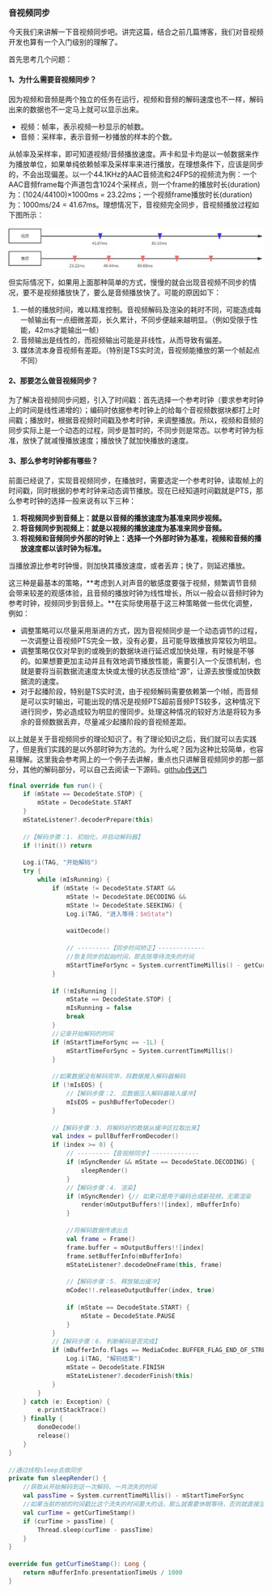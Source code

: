 ### 音视频同步

今天我们来讲解一下音视频同步吧。讲完这篇，结合之前几篇博客，我们对音视频开发也算有一个入门级别的理解了。

首先思考几个问题：

#### 1、为什么需要音视频同步？

因为视频和音频是两个独立的任务在运行，视频和音频的解码速度也不一样，解码出来的数据也不一定马上就可以显示出来。

- 视频：帧率，表示视频一秒显示的帧数。
- 音频：采样率，表示音频一秒播放的样本的个数。

从帧率及采样率，即可知道视频/音频播放速度。声卡和显卡均是以一帧数据来作为播放单位，如果单纯依赖帧率及采样率来进行播放，在理想条件下，应该是同步的，不会出现偏差。以一个44.1KHz的AAC音频流和24FPS的视频流为例：一个AAC音频frame每个声道包含1024个采样点，则一个frame的播放时长(duration)为：(1024/44100)×1000ms = 23.22ms；一个视频frame播放时长(duration)为：1000ms/24 = 41.67ms。理想情况下，音视频完全同步，音视频播放过程如下图所示：

![preview](%E9%9F%B3%E8%A7%86%E9%A2%91%E5%90%8C%E6%AD%A5.assets/v2-874f542892acabddda982c2c019f2426_r.jpg)

但实际情况下，如果用上面那种简单的方式，慢慢的就会出现音视频不同步的情况，要不是视频播放快了，要么是音频播放快了。可能的原因如下：

1. 一帧的播放时间，难以精准控制。音视频解码及渲染的耗时不同，可能造成每一帧输出有一点细微差距，长久累计，不同步便越来越明显。（例如受限于性能，42ms才能输出一帧）
2. 音频输出是线性的，而视频输出可能是非线性，从而导致有偏差。
3. 媒体流本身音视频有差距。（特别是TS实时流，音视频能播放的第一个帧起点不同）

#### 2、那要怎么做音视频同步？

为了解决音视频同步问题，引入了时间戳：首先选择一个参考时钟（要求参考时钟上的时间是线性递增的）；编码时依据参考时钟上的给每个音视频数据块都打上时间戳；播放时，根据音视频时间戳及参考时钟，来调整播放。所以，视频和音频的同步实际上是一个动态的过程，同步是暂时的，不同步则是常态。以参考时钟为标准，放快了就减慢播放速度；播放快了就加快播放的速度。

#### 3、那么参考时钟都有哪些？

前面已经说了，实现音视频同步，在播放时，需要选定一个参考时钟，读取帧上的时间戳，同时根据的参考时钟来动态调节播放。现在已经知道时间戳就是PTS，那么参考时钟的选择一般来说有以下三种：

1. **将视频同步到音频上：就是以音频的播放速度为基准来同步视频。**
2. **将音频同步到视频上：就是以视频的播放速度为基准来同步音频。**
3. **将视频和音频同步外部的时钟上：选择一个外部时钟为基准，视频和音频的播放速度都以该时钟为标准。**

当播放源比参考时钟慢，则加快其播放速度，或者丢弃；快了，则延迟播放。

这三种是最基本的策略，**考虑到人对声音的敏感度要强于视频，频繁调节音频会带来较差的观感体验，且音频的播放时钟为线性增长，所以一般会以音频时钟为参考时钟，视频同步到音频上。**在实际使用基于这三种策略做一些优化调整，例如：

- 调整策略可以尽量采用渐进的方式，因为音视频同步是一个动态调节的过程，一次调整让音视频PTS完全一致，没有必要，且可能导致播放异常较为明显。
- 调整策略仅仅对早到的或晚到的数据块进行延迟或加快处理，有时候是不够的。如果想要更加主动并且有效地调节播放性能，需要引入一个反馈机制，也就是要将当前数据流速度太快或太慢的状态反馈给“源”，让源去放慢或加快数据流的速度。
- 对于起播阶段，特别是TS实时流，由于视频解码需要依赖第一个I帧，而音频是可以实时输出，可能出现的情况是视频PTS超前音频PTS较多，这种情况下进行同步，势必造成较为明显的慢同步。处理这种情况的较好方法是将较为多余的音频数据丢弃，尽量减少起播阶段的音视频差距。

以上就是关于音视频同步的理论知识了。有了理论知识之后，我们就可以去实践了，但是我们实践的是以外部时钟为方法的。为什么呢？因为这种比较简单，也容易理解。这里我会参考网上的一个例子去讲解，重点也只讲解音视频同步的那一部分，其他的解码部分，可以自己去阅读一下源码。[github传送门](https://github.com/ChenLittlePing/LearningVideo)

```kotlin
final override fun run() {
    if (mState == DecodeState.STOP) {
        mState = DecodeState.START
    }
    mStateListener?.decoderPrepare(this)

    //【解码步骤：1. 初始化，并启动解码器】
    if (!init()) return

    Log.i(TAG, "开始解码")
    try {
        while (mIsRunning) {
            if (mState != DecodeState.START &&
                mState != DecodeState.DECODING &&
                mState != DecodeState.SEEKING) {
                Log.i(TAG, "进入等待：$mState")

                waitDecode()

                // ---------【同步时间矫正】-------------
                //恢复同步的起始时间，即去除等待流失的时间
                mStartTimeForSync = System.currentTimeMillis() - getCurTimeStamp()
            }

            if (!mIsRunning ||
                mState == DecodeState.STOP) {
                mIsRunning = false
                break
            }
			//记录开始解码的时间
            if (mStartTimeForSync == -1L) {
                mStartTimeForSync = System.currentTimeMillis()
            }

            //如果数据没有解码完毕，将数据推入解码器解码
            if (!mIsEOS) {
                //【解码步骤：2. 见数据压入解码器输入缓冲】
                mIsEOS = pushBufferToDecoder()
            }

            //【解码步骤：3. 将解码好的数据从缓冲区拉取出来】
            val index = pullBufferFromDecoder()
            if (index >= 0) {
                // ---------【音视频同步】-------------
                if (mSyncRender && mState == DecodeState.DECODING) {
                    sleepRender()
                }
                //【解码步骤：4. 渲染】
                if (mSyncRender) {// 如果只是用于编码合成新视频，无需渲染
                    render(mOutputBuffers!![index], mBufferInfo)
                }

                //将解码数据传递出去
                val frame = Frame()
                frame.buffer = mOutputBuffers!![index]
                frame.setBufferInfo(mBufferInfo)
                mStateListener?.decodeOneFrame(this, frame)

                //【解码步骤：5. 释放输出缓冲】
                mCodec!!.releaseOutputBuffer(index, true)

                if (mState == DecodeState.START) {
                    mState = DecodeState.PAUSE
                }
            }
            //【解码步骤：6. 判断解码是否完成】
            if (mBufferInfo.flags == MediaCodec.BUFFER_FLAG_END_OF_STREAM) {
                Log.i(TAG, "解码结束")
                mState = DecodeState.FINISH
                mStateListener?.decoderFinish(this)
            }
        }
    } catch (e: Exception) {
        e.printStackTrace()
    } finally {
        doneDecode()
        release()
    }
}

//通过线程sleep去做同步
private fun sleepRender() {
    //获取从开始解码到这一次解码，一共流失的时间
    val passTime = System.currentTimeMillis() - mStartTimeForSync
    //如果当前的帧的时间戳比这个流失的时间要大的话，那么就需要休眠等待，否则就直接渲染。这里的同步方案确实有点问题，并没有考虑到很多的场景，但是不影响对音视频同步的这个理解，如果后面有机会的话，我还会和大家讲讲ffpaly的音视频同步的代码。那里的场景是以音频时钟作为同步时钟的
    val curTime = getCurTimeStamp()
    if (curTime > passTime) {
        Thread.sleep(curTime - passTime)
    }
}

override fun getCurTimeStamp(): Long {
    return mBufferInfo.presentationTimeUs / 1000
}
```

